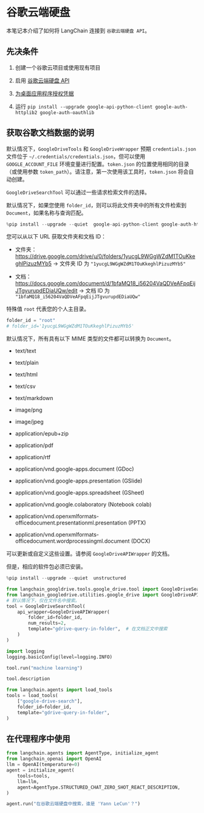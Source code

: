 # 谷歌云端硬盘

本笔记本介绍了如何将 LangChain 连接到 `谷歌云端硬盘 API`。

## 先决条件

1. 创建一个谷歌云项目或使用现有项目

1. 启用 [谷歌云端硬盘 API](https://console.cloud.google.com/flows/enableapi?apiid=drive.googleapis.com)

1. [为桌面应用程序授权凭据](https://developers.google.com/drive/api/quickstart/python#authorize_credentials_for_a_desktop_application)

1. 运行 `pip install --upgrade google-api-python-client google-auth-httplib2 google-auth-oauthlib`

## 获取谷歌文档数据的说明

默认情况下，`GoogleDriveTools` 和 `GoogleDriveWrapper` 预期 `credentials.json` 文件位于 `~/.credentials/credentials.json`，但可以使用 `GOOGLE_ACCOUNT_FILE` 环境变量进行配置。`token.json` 的位置使用相同的目录（或使用参数 `token_path`）。请注意，第一次使用该工具时，`token.json` 将会自动创建。

`GoogleDriveSearchTool` 可以通过一些请求检索文件的选择。

默认情况下，如果您使用 `folder_id`，则可以将此文件夹中的所有文件检索到 `Document`，如果名称与查询匹配。

```python
%pip install --upgrade --quiet  google-api-python-client google-auth-httplib2 google-auth-oauthlib
```

您可以从以下 URL 获取文件夹和文档 ID：

* 文件夹：https://drive.google.com/drive/u/0/folders/1yucgL9WGgWZdM1TOuKkeghlPizuzMYb5 -> 文件夹 ID 为 `"1yucgL9WGgWZdM1TOuKkeghlPizuzMYb5"`

* 文档：https://docs.google.com/document/d/1bfaMQ18_i56204VaQDVeAFpqEijJTgvurupdEDiaUQw/edit -> 文档 ID 为 `"1bfaMQ18_i56204VaQDVeAFpqEijJTgvurupdEDiaUQw"`

特殊值 `root` 代表您的个人主目录。

```python
folder_id = "root"
# folder_id='1yucgL9WGgWZdM1TOuKkeghlPizuzMYb5'
```

默认情况下，所有具有以下 MIME 类型的文件都可以转换为 `Document`。

- text/text

- text/plain

- text/html

- text/csv

- text/markdown

- image/png

- image/jpeg

- application/epub+zip

- application/pdf

- application/rtf

- application/vnd.google-apps.document (GDoc)

- application/vnd.google-apps.presentation (GSlide)

- application/vnd.google-apps.spreadsheet (GSheet)

- application/vnd.google.colaboratory (Notebook colab)

- application/vnd.openxmlformats-officedocument.presentationml.presentation (PPTX)

- application/vnd.openxmlformats-officedocument.wordprocessingml.document (DOCX)

可以更新或自定义这些设置。请参阅 `GoogleDriveAPIWrapper` 的文档。

但是，相应的软件包必须已安装。

```python
%pip install --upgrade --quiet  unstructured
```

```python
from langchain_googldrive.tools.google_drive.tool import GoogleDriveSearchTool
from langchain_googledrive.utilities.google_drive import GoogleDriveAPIWrapper
# 默认情况下，仅在文件名中搜索。
tool = GoogleDriveSearchTool(
    api_wrapper=GoogleDriveAPIWrapper(
        folder_id=folder_id,
        num_results=2,
        template="gdrive-query-in-folder",  # 在文档正文中搜索
    )
)
```

```python
import logging
logging.basicConfig(level=logging.INFO)
```

```python
tool.run("machine learning")
```

```python
tool.description
```

```python
from langchain.agents import load_tools
tools = load_tools(
    ["google-drive-search"],
    folder_id=folder_id,
    template="gdrive-query-in-folder",
)
```

## 在代理程序中使用

```python
from langchain.agents import AgentType, initialize_agent
from langchain_openai import OpenAI
llm = OpenAI(temperature=0)
agent = initialize_agent(
    tools=tools,
    llm=llm,
    agent=AgentType.STRUCTURED_CHAT_ZERO_SHOT_REACT_DESCRIPTION,
)
```

```python
agent.run("在谷歌云端硬盘中搜索，谁是 'Yann LeCun'？")
```